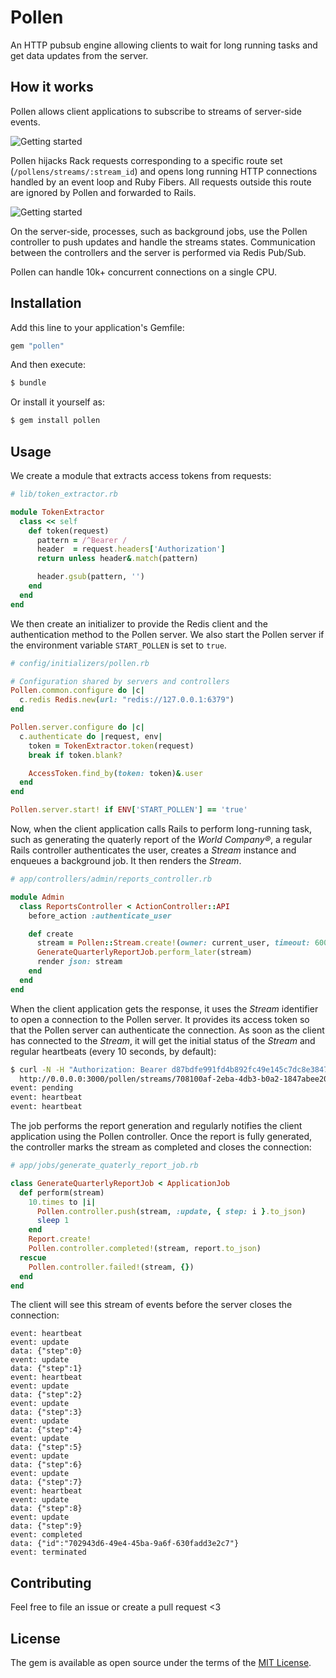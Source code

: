 # Pollen

An HTTP pubsub engine allowing clients to wait for long running tasks and get data updates
from the server.

## How it works

Pollen allows client applications to subscribe to streams of server-side events.

![Getting started](https://github.com/EverestHC-mySofie/pollen/blob/main/doc/pollen-getting-started.png?raw=true)

Pollen hijacks Rack requests corresponding to a specific route set (`/pollens/streams/:stream_id`)
and opens long running HTTP connections handled by an event loop and Ruby Fibers. All requests
outside this route are ignored by Pollen and forwarded to Rails.

![Getting started](https://github.com/EverestHC-mySofie/pollen/blob/main/doc/pollen-event-loop.png?raw=true)

On the server-side, processes, such as background jobs, use the Pollen controller to push updates
and handle the streams states. Communication between the controllers and the server is performed
via Redis Pub/Sub.

Pollen can handle 10k+ concurrent connections on a single CPU.

## Installation

Add this line to your application's Gemfile:

```ruby
gem "pollen"
```

And then execute:
```bash
$ bundle
```

Or install it yourself as:
```bash
$ gem install pollen
```

## Usage

We create a module that extracts access tokens from requests:

```ruby
# lib/token_extractor.rb

module TokenExtractor
  class << self
    def token(request)
      pattern = /^Bearer /
      header  = request.headers['Authorization']
      return unless header&.match(pattern)

      header.gsub(pattern, '')
    end
  end
end
```

We then create an initializer to provide the Redis client and the authentication method to the
Pollen server.  We also start the Pollen server if the environment variable `START_POLLEN` is
set to `true`.

```ruby
# config/initializers/pollen.rb

# Configuration shared by servers and controllers
Pollen.common.configure do |c|
  c.redis Redis.new(url: "redis://127.0.0.1:6379")
end

Pollen.server.configure do |c|
  c.authenticate do |request, env|
    token = TokenExtractor.token(request)
    break if token.blank?

    AccessToken.find_by(token: token)&.user
  end
end

Pollen.server.start! if ENV['START_POLLEN'] == 'true'
```

Now, when the client application calls Rails to perform long-running task, such as generating 
the quaterly report of the _World Company®_, a regular Rails controller authenticates the
user, creates a _Stream_ instance and enqueues a background job. It then renders the _Stream_.

```ruby
# app/controllers/admin/reports_controller.rb

module Admin
  class ReportsController < ActionController::API
    before_action :authenticate_user

    def create
      stream = Pollen::Stream.create!(owner: current_user, timeout: 600)
      GenerateQuarterlyReportJob.perform_later(stream)
      render json: stream
    end
  end
end
```

When the client application gets the response, it uses the _Stream_ identifier to open a
connection to the Pollen server. It provides its access token so that the Pollen server
can authenticate the connection. As soon as the client has connected to the _Stream_, it
will get the initial status of the _Stream_ and regular heartbeats (every 10 seconds, by
default):

```bash
$ curl -N -H "Authorization: Bearer d87bdfe991fd4b892fc49e145c7dc8e38477b2ec08eee2aeb07441658a7a8c57" \
  http://0.0.0.0:3000/pollen/streams/708100af-2eba-4db3-b0a2-1847abee202c
event: pending
event: heartbeat
event: heartbeat
```

The job performs the report generation and regularly notifies the client application using
the Pollen controller. Once the report is fully generated, the controller marks the stream
as completed and closes the connection:

```ruby
# app/jobs/generate_quaterly_report_job.rb

class GenerateQuarterlyReportJob < ApplicationJob
  def perform(stream)
    10.times to |i|
      Pollen.controller.push(stream, :update, { step: i }.to_json)
      sleep 1
    end
    Report.create!
    Pollen.controller.completed!(stream, report.to_json)
  rescue
    Pollen.controller.failed!(stream, {})
  end
end
```

The client will see this stream of events before the server closes the connection:

```
event: heartbeat
event: update
data: {"step":0}
event: update
data: {"step":1}
event: heartbeat
event: update
data: {"step":2}
event: update
data: {"step":3}
event: update
data: {"step":4}
event: update
data: {"step":5}
event: update
data: {"step":6}
event: update
data: {"step":7}
event: heartbeat
event: update
data: {"step":8}
event: update
data: {"step":9}
event: completed
data: {"id":"702943d6-49e4-45ba-9a6f-630fadd3e2c7"}
event: terminated
```

## Contributing

Feel free to file an issue or create a pull request <3

## License

The gem is available as open source under the terms of the [MIT License](https://opensource.org/licenses/MIT).
